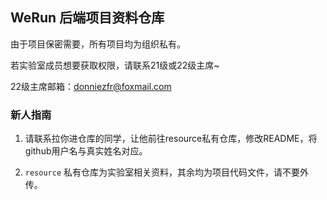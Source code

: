 <!--

**Here are some ideas to get you started:**

🙋‍♀️ A short introduction - what is your organization all about?
🌈 Contribution guidelines - how can the community get involved?
👩‍💻 Useful resources - where can the community find your docs? Is there anything else the community should know?
🍿 Fun facts - what does your team eat for breakfast?
🧙 Remember, you can do mighty things with the power of [Markdown](https://docs.github.com/github/writing-on-github/getting-started-with-writing-and-formatting-on-github/basic-writing-and-formatting-syntax)
-->
## WeRun 后端项目资料仓库

由于项目保密需要，所有项目均为组织私有。

若实验室成员想要获取权限，请联系21级或22级主席~

22级主席邮箱：donniezfr@foxmail.com

### 新人指南

1. 请联系拉你进仓库的同学，让他前往resource私有仓库，修改README，将github用户名与真实姓名对应。

2. `resource` 私有仓库为实验室相关资料，其余均为项目代码文件，请不要外传。
